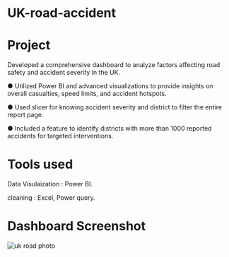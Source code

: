 # UK-road-accident

# Project
Developed a comprehensive dashboard to analyze factors affecting road safety and accident severity in the UK.

● Utilized Power BI and advanced visualizations to provide insights on overall casualties, speed limits, and accident hotspots.

● Used slicer for knowing accident severity and district to filter the entire report page.

● Included a feature to identify districts with more than 1000 reported accidents for targeted interventions.

# Tools used
Data Visulaization : Power BI.

cleaning : Excel, Power query.

# Dashboard Screenshot
![uk road photo](https://github.com/Tarunkumar799/UK-road-accident/assets/134605831/22f834fe-28ad-4db2-b71f-a549fc23175f)
